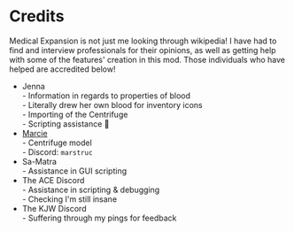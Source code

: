 # Credits

Medical Expansion is not just me looking through wikipedia! I have had to find and interview professionals for their opinions, as well as getting help with some of the features' creation in this mod. Those individuals who have helped are accredited below!

* Jenna\
  \- Information in regards to properties of blood\
  \- Literally drew her own blood for inventory icons\
  \- Importing of the Centrifuge\
  \- Scripting assistance 🦆
* [Marcie](https://steamcommunity.com/id/marstruc/)\
  \- Centrifuge model\
  \- Discord: `marstruc`
* Sa-Matra\
  \- Assistance in GUI scripting
* The ACE Discord\
  \- Assistance in scripting & debugging\
  \- Checking I'm still insane
* The KJW Discord\
  \- Suffering through my pings for feedback
